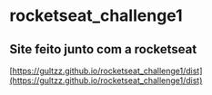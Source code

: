 # rocketseat_challenge1

## Site feito junto com a rocketseat

[https://gultzz.github.io/rocketseat_challenge1/dist](https://gultzz.github.io/rocketseat_challenge1/dist)
